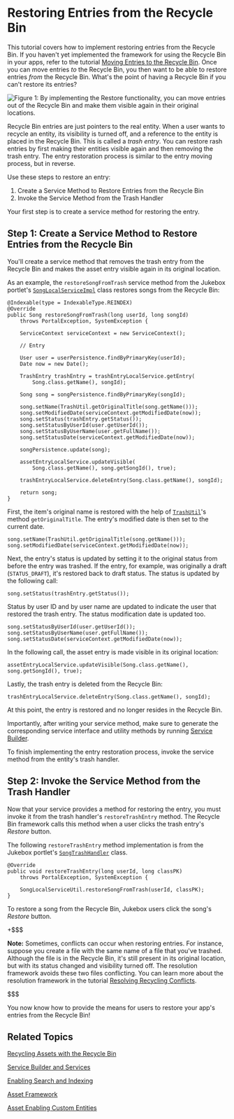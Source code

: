 # Restoring Entries from the Recycle Bin [](id=restoring-entries-from-the-recycle-bin)

This tutorial covers how to implement restoring entries from the Recycle Bin. If
you haven't yet implemented the framework for using the Recycle Bin in your
apps, refer to the tutorial 
[Moving Entries to the Recycle Bin](/develop/tutorials/-/knowledge_base/moving-entries-to-the-recycle-bin).
Once you can move entries *to* the Recycle Bin, you then want to be able to
restore entries *from* the Recycle Bin. What's the point of having a
Recycle Bin if you can't restore its entries?

![Figure 1: By implementing the *Restore* functionality, you can move entries out of the Recycle Bin and make them visible again in their original locations.](../../images/restore-entry-rb.png)

Recycle Bin entries are just pointers to the real entity. When a user wants to
recycle an entity, its visibility is turned off, and a reference to the entity
is placed in the Recycle Bin. This is called a *trash entry*. You can restore
rash entries by first making their entities visible again and then removing the
trash entry. The entry restoration process is similar to the entry moving
process, but in reverse. 

Use these steps to restore an entry: 

1. Create a Service Method to Restore Entries from the Recycle Bin
2. Invoke the Service Method from the Trash Handler

Your first step is to create a service method for restoring the entry.

## Step 1: Create a Service Method to Restore Entries from the Recycle Bin [](id=step-1-create-a-service-method-to-restore-entries-from-the-recycle-bin)

You'll create a service method that removes the trash entry from the Recycle Bin
and makes the asset entry visible again in its original location. 

As an example, the `restoreSongFromTrash` service method from the Jukebox
portlet's [`SongLocalServiceImpl`](https://github.com/liferay-labs/jukebox-portlet/blob/6.2.x/docroot/WEB-INF/src/org/liferay/jukebox/service/impl/SongLocalServiceImpl.java)
class restores songs from the Recycle Bin:

    @Indexable(type = IndexableType.REINDEX)
    @Override
    public Song restoreSongFromTrash(long userId, long songId)
        throws PortalException, SystemException {

        ServiceContext serviceContext = new ServiceContext();

        // Entry

        User user = userPersistence.findByPrimaryKey(userId);
        Date now = new Date();

        TrashEntry trashEntry = trashEntryLocalService.getEntry(
            Song.class.getName(), songId);

        Song song = songPersistence.findByPrimaryKey(songId);

        song.setName(TrashUtil.getOriginalTitle(song.getName()));
        song.setModifiedDate(serviceContext.getModifiedDate(now));
        song.setStatus(trashEntry.getStatus());
        song.setStatusByUserId(user.getUserId());
        song.setStatusByUserName(user.getFullName());
        song.setStatusDate(serviceContext.getModifiedDate(now));

        songPersistence.update(song);

        assetEntryLocalService.updateVisible(
            Song.class.getName(), song.getSongId(), true);

        trashEntryLocalService.deleteEntry(Song.class.getName(), songId);

        return song;
    }

First, the item's original name is restored with the help of [`TrashUtil`](https://docs.liferay.com/portal/6.2/javadocs/com/liferay/portlet/trash/util/TrashUtil.html)'s
method `getOriginalTitle`. The entry's modified date is then set to the current
date. 

    song.setName(TrashUtil.getOriginalTitle(song.getName()));
    song.setModifiedDate(serviceContext.getModifiedDate(now));

Next, the entry's status is updated by setting it to the original status from
before the entry was trashed. If the entry, for example, was originally a draft
(`STATUS_DRAFT`), it's restored back to draft status. The status is updated by
the following call:

    song.setStatus(trashEntry.getStatus());

Status by user ID and by user name are updated to indicate the user that
restored the trash entry. The status modification date is updated too.

    song.setStatusByUserId(user.getUserId());
    song.setStatusByUserName(user.getFullName());
    song.setStatusDate(serviceContext.getModifiedDate(now));

In the following call, the asset entry is made visible in its original location:

    assetEntryLocalService.updateVisible(Song.class.getName(), song.getSongId(), true);

Lastly, the trash entry is deleted from the Recycle Bin:

    trashEntryLocalService.deleteEntry(Song.class.getName(), songId);

At this point, the entry is restored and no longer resides in the Recycle Bin.

Importantly, after writing your service method, make sure to generate the
corresponding service interface and utility methods by running [Service Builder](/develop/tutorials/-/knowledge_base/6-2/running-service-builder-and-understanding-the-generated-code).

To finish implementing the entry restoration process, invoke the service method 
from the entity's trash handler.

## Step 2: Invoke the Service Method from the Trash Handler [](id=step-2-invoke-the-service-method-from-the-trash-handler)

Now that your service provides a method for restoring the entry, you must invoke
it from the trash handler's `restoreTrashEntry` method. The Recycle Bin
framework calls this method when a user clicks the trash entry's *Restore*
button. 

The following `restoreTrashEntry` method implementation is from the Jukebox
portlet's [`SongTrashHandler`](https://github.com/liferay-labs/jukebox-portlet/blob/6.2.x/docroot/WEB-INF/src/org/liferay/jukebox/trash/SongTrashHandler.java)
class. 

    @Override
    public void restoreTrashEntry(long userId, long classPK)
        throws PortalException, SystemException {

        SongLocalServiceUtil.restoreSongFromTrash(userId, classPK);
    }

To restore a song from the Recycle Bin, Jukebox users click the song's *Restore*
button. 

+$$$

**Note:** Sometimes, conflicts can occur when restoring entries. For instance,
suppose you create a file with the same name of a file that you've trashed.
Although the file is in the Recycle Bin, it's still present in its original
location, but with its status changed and visibility turned off. The resolution
framework avoids these two files conflicting. You can learn more about the
resolution framework in the tutorial [Resolving Recycling Conflicts](/develop/tutorials/-/knowledge_base/resolving-recycling-conflicts).

$$$

You now know how to provide the means for users to restore your app's entries
from the Recycle Bin!

## Related Topics [](id=related-topics)

[Recycling Assets with the Recycle Bin](/discover/portal/-/knowledge_base/6-2/recycling-assets-with-the-recycle-bin)

[Service Builder and Services](/develop/tutorials/-/knowledge_base/6-2/service-builder)

[Enabling Search and Indexing](/develop/tutorials/-/knowledge_base/6-2/enabling-search-and-indexing)

[Asset Framework](/develop/tutorials/-/knowledge_base/6-2/asset-framework)

[Asset Enabling Custom Entities](/develop/tutorials/-/knowledge_base/6-2/asset-enabling-custom-entities)
